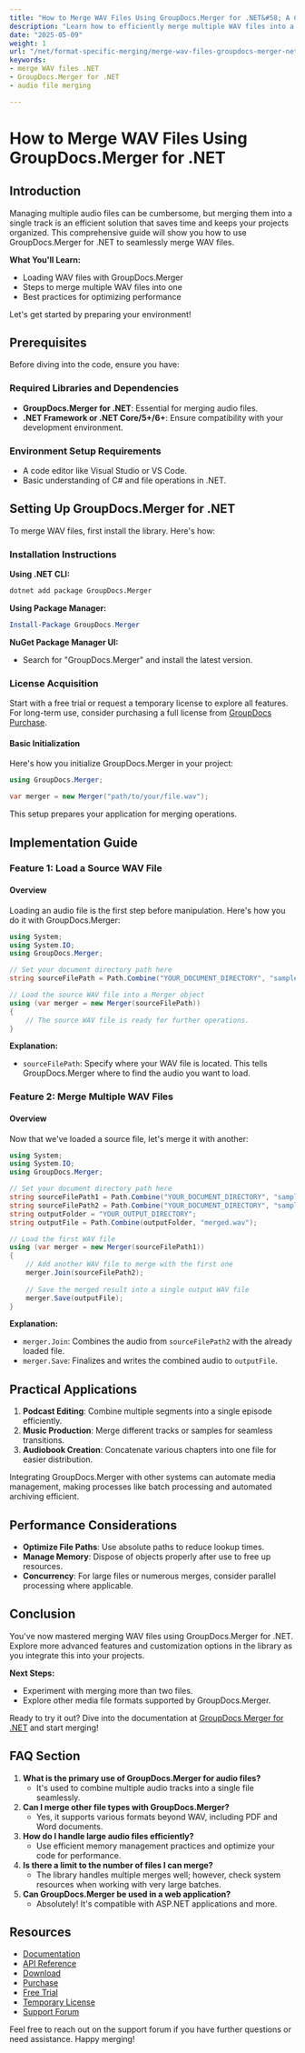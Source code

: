 ```yaml
---
title: "How to Merge WAV Files Using GroupDocs.Merger for .NET&#58; A Comprehensive Guide"
description: "Learn how to efficiently merge multiple WAV files into a single track using GroupDocs.Merger for .NET. Follow this detailed guide with code examples and best practices."
date: "2025-05-09"
weight: 1
url: "/net/format-specific-merging/merge-wav-files-groupdocs-merger-net/"
keywords:
- merge WAV files .NET
- GroupDocs.Merger for .NET
- audio file merging

---
```



# How to Merge WAV Files Using GroupDocs.Merger for .NET

## Introduction

Managing multiple audio files can be cumbersome, but merging them into a single track is an efficient solution that saves time and keeps your projects organized. This comprehensive guide will show you how to use GroupDocs.Merger for .NET to seamlessly merge WAV files.

**What You'll Learn:**
- Loading WAV files with GroupDocs.Merger
- Steps to merge multiple WAV files into one
- Best practices for optimizing performance

Let's get started by preparing your environment!

## Prerequisites

Before diving into the code, ensure you have:

### Required Libraries and Dependencies
- **GroupDocs.Merger for .NET**: Essential for merging audio files.
- **.NET Framework or .NET Core/5+/6+**: Ensure compatibility with your development environment.

### Environment Setup Requirements
- A code editor like Visual Studio or VS Code.
- Basic understanding of C# and file operations in .NET.

## Setting Up GroupDocs.Merger for .NET

To merge WAV files, first install the library. Here's how:

### Installation Instructions

**Using .NET CLI:**
```bash
dotnet add package GroupDocs.Merger
```

**Using Package Manager:**
```powershell
Install-Package GroupDocs.Merger
```

**NuGet Package Manager UI:**
- Search for "GroupDocs.Merger" and install the latest version.

### License Acquisition
Start with a free trial or request a temporary license to explore all features. For long-term use, consider purchasing a full license from [GroupDocs Purchase](https://purchase.groupdocs.com/buy).

#### Basic Initialization
Here's how you initialize GroupDocs.Merger in your project:
```csharp
using GroupDocs.Merger;

var merger = new Merger("path/to/your/file.wav");
```

This setup prepares your application for merging operations.

## Implementation Guide

### Feature 1: Load a Source WAV File

#### Overview
Loading an audio file is the first step before manipulation. Here's how you do it with GroupDocs.Merger:
```csharp
using System;
using System.IO;
using GroupDocs.Merger;

// Set your document directory path here
string sourceFilePath = Path.Combine("YOUR_DOCUMENT_DIRECTORY", "sample.wav");

// Load the source WAV file into a Merger object
using (var merger = new Merger(sourceFilePath))
{
    // The source WAV file is ready for further operations.
}
```
**Explanation:**
- `sourceFilePath`: Specify where your WAV file is located. This tells GroupDocs.Merger where to find the audio you want to load.

### Feature 2: Merge Multiple WAV Files

#### Overview
Now that we've loaded a source file, let's merge it with another:
```csharp
using System;
using System.IO;
using GroupDocs.Merger;

// Set your document directory path here
string sourceFilePath1 = Path.Combine("YOUR_DOCUMENT_DIRECTORY", "sample1.wav");
string sourceFilePath2 = Path.Combine("YOUR_DOCUMENT_DIRECTORY", "sample2.wav");
string outputFolder = "YOUR_OUTPUT_DIRECTORY";
string outputFile = Path.Combine(outputFolder, "merged.wav");

// Load the first WAV file
using (var merger = new Merger(sourceFilePath1))
{
    // Add another WAV file to merge with the first one
    merger.Join(sourceFilePath2);
    
    // Save the merged result into a single output WAV file
    merger.Save(outputFile);
}
```
**Explanation:**
- `merger.Join`: Combines the audio from `sourceFilePath2` with the already loaded file.
- `merger.Save`: Finalizes and writes the combined audio to `outputFile`.

## Practical Applications

1. **Podcast Editing**: Combine multiple segments into a single episode efficiently.
2. **Music Production**: Merge different tracks or samples for seamless transitions.
3. **Audiobook Creation**: Concatenate various chapters into one file for easier distribution.

Integrating GroupDocs.Merger with other systems can automate media management, making processes like batch processing and automated archiving efficient.

## Performance Considerations
- **Optimize File Paths**: Use absolute paths to reduce lookup times.
- **Manage Memory**: Dispose of objects properly after use to free up resources.
- **Concurrency**: For large files or numerous merges, consider parallel processing where applicable.

## Conclusion

You've now mastered merging WAV files using GroupDocs.Merger for .NET. Explore more advanced features and customization options in the library as you integrate this into your projects.

**Next Steps:**
- Experiment with merging more than two files.
- Explore other media file formats supported by GroupDocs.Merger.

Ready to try it out? Dive into the documentation at [GroupDocs Merger for .NET](https://docs.groupdocs.com/merger/net/) and start merging!

## FAQ Section
1. **What is the primary use of GroupDocs.Merger for audio files?**
   - It's used to combine multiple audio tracks into a single file seamlessly.
2. **Can I merge other file types with GroupDocs.Merger?**
   - Yes, it supports various formats beyond WAV, including PDF and Word documents.
3. **How do I handle large audio files efficiently?**
   - Use efficient memory management practices and optimize your code for performance.
4. **Is there a limit to the number of files I can merge?**
   - The library handles multiple merges well; however, check system resources when working with very large batches.
5. **Can GroupDocs.Merger be used in a web application?**
   - Absolutely! It's compatible with ASP.NET applications and more.

## Resources
- [Documentation](https://docs.groupdocs.com/merger/net/)
- [API Reference](https://reference.groupdocs.com/merger/net/)
- [Download](https://releases.groupdocs.com/merger/net/)
- [Purchase](https://purchase.groupdocs.com/buy)
- [Free Trial](https://releases.groupdocs.com/merger/net/)
- [Temporary License](https://purchase.groupdocs.com/temporary-license/)
- [Support Forum](https://forum.groupdocs.com/c/merger/) 

Feel free to reach out on the support forum if you have further questions or need assistance. Happy merging!
